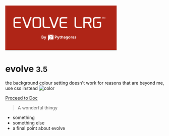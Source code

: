 <!-- _coverpage.md -->

[![logo](_media/evolve.png)](/#Introduction)

# evolve <small>3.5</small>

<!-- background color -->

the background colour setting doesn't work for reasons that are beyond me, use css instead
![color](red)

[Proceed to Doc](/#Introduction)

> A wonderful thingy

- something
- something else
- a final point about evolve